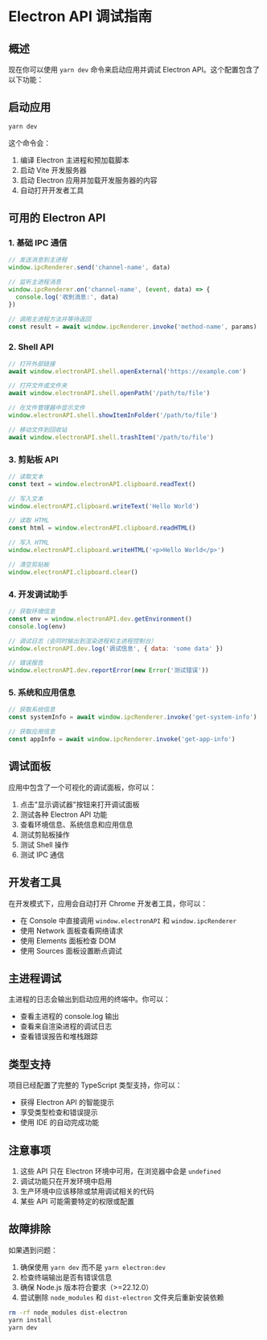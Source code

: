 # Electron API 调试指南

## 概述

现在你可以使用 `yarn dev` 命令来启动应用并调试 Electron API。这个配置包含了以下功能：

## 启动应用

```bash
yarn dev
```

这个命令会：
1. 编译 Electron 主进程和预加载脚本
2. 启动 Vite 开发服务器
3. 启动 Electron 应用并加载开发服务器的内容
4. 自动打开开发者工具

## 可用的 Electron API

### 1. 基础 IPC 通信
```javascript
// 发送消息到主进程
window.ipcRenderer.send('channel-name', data)

// 监听主进程消息
window.ipcRenderer.on('channel-name', (event, data) => {
  console.log('收到消息:', data)
})

// 调用主进程方法并等待返回
const result = await window.ipcRenderer.invoke('method-name', params)
```

### 2. Shell API
```javascript
// 打开外部链接
await window.electronAPI.shell.openExternal('https://example.com')

// 打开文件或文件夹
await window.electronAPI.shell.openPath('/path/to/file')

// 在文件管理器中显示文件
window.electronAPI.shell.showItemInFolder('/path/to/file')

// 移动文件到回收站
await window.electronAPI.shell.trashItem('/path/to/file')
```

### 3. 剪贴板 API
```javascript
// 读取文本
const text = window.electronAPI.clipboard.readText()

// 写入文本
window.electronAPI.clipboard.writeText('Hello World')

// 读取 HTML
const html = window.electronAPI.clipboard.readHTML()

// 写入 HTML
window.electronAPI.clipboard.writeHTML('<p>Hello World</p>')

// 清空剪贴板
window.electronAPI.clipboard.clear()
```

### 4. 开发调试助手
```javascript
// 获取环境信息
const env = window.electronAPI.dev.getEnvironment()
console.log(env)

// 调试日志（会同时输出到渲染进程和主进程控制台）
window.electronAPI.dev.log('调试信息', { data: 'some data' })

// 错误报告
window.electronAPI.dev.reportError(new Error('测试错误'))
```

### 5. 系统和应用信息
```javascript
// 获取系统信息
const systemInfo = await window.ipcRenderer.invoke('get-system-info')

// 获取应用信息
const appInfo = await window.ipcRenderer.invoke('get-app-info')
```

## 调试面板

应用中包含了一个可视化的调试面板，你可以：

1. 点击"显示调试器"按钮来打开调试面板
2. 测试各种 Electron API 功能
3. 查看环境信息、系统信息和应用信息
4. 测试剪贴板操作
5. 测试 Shell 操作
6. 测试 IPC 通信

## 开发者工具

在开发模式下，应用会自动打开 Chrome 开发者工具，你可以：

- 在 Console 中直接调用 `window.electronAPI` 和 `window.ipcRenderer`
- 使用 Network 面板查看网络请求
- 使用 Elements 面板检查 DOM
- 使用 Sources 面板设置断点调试

## 主进程调试

主进程的日志会输出到启动应用的终端中。你可以：

- 查看主进程的 console.log 输出
- 查看来自渲染进程的调试日志
- 查看错误报告和堆栈跟踪

## 类型支持

项目已经配置了完整的 TypeScript 类型支持，你可以：

- 获得 Electron API 的智能提示
- 享受类型检查和错误提示
- 使用 IDE 的自动完成功能

## 注意事项

1. 这些 API 只在 Electron 环境中可用，在浏览器中会是 `undefined`
2. 调试功能只在开发环境中启用
3. 生产环境中应该移除或禁用调试相关的代码
4. 某些 API 可能需要特定的权限或配置

## 故障排除

如果遇到问题：

1. 确保使用 `yarn dev` 而不是 `yarn electron:dev`
2. 检查终端输出是否有错误信息
3. 确保 Node.js 版本符合要求（>=22.12.0）
4. 尝试删除 `node_modules` 和 `dist-electron` 文件夹后重新安装依赖

```bash
rm -rf node_modules dist-electron
yarn install
yarn dev
